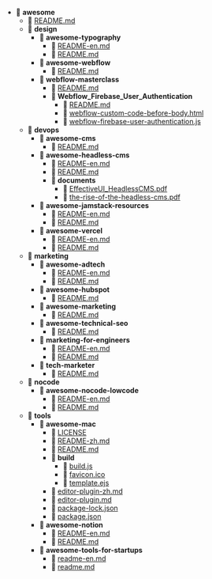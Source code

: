 - 📂 __awesome__
   - 📄 [README.md](README.md)
   - 📂 __design__
     - 📂 __awesome\-typography__
       - 📄 [README\-en.md](design/awesome-typography/README-en.md)
       - 📄 [README.md](design/awesome-typography/README.md)
     - 📂 __awesome\-webflow__
       - 📄 [README.md](design/awesome-webflow/README.md)
     - 📂 __webflow\-masterclass__
       - 📄 [README.md](design/webflow-masterclass/README.md)
       - 📂 __Webflow\_Firebase\_User\_Authentication__
         - 📄 [README.md](design/webflow-masterclass/Webflow_Firebase_User_Authentication/README.md)
         - 📄 [webflow\-custom\-code\-before\-body.html](design/webflow-masterclass/Webflow_Firebase_User_Authentication/webflow-custom-code-before-body.html)
         - 📄 [webflow\-firebase\-user\-authentication.js](design/webflow-masterclass/Webflow_Firebase_User_Authentication/webflow-firebase-user-authentication.js)
   - 📂 __devops__
     - 📂 __awesome\-cms__
       - 📄 [README.md](devops/awesome-cms/README.md)
     - 📂 __awesome\-headless\-cms__
       - 📄 [README\-en.md](devops/awesome-headless-cms/README-en.md)
       - 📄 [README.md](devops/awesome-headless-cms/README.md)
       - 📂 __documents__
         - 📄 [EffectiveUI\_HeadlessCMS.pdf](devops/awesome-headless-cms/documents/EffectiveUI_HeadlessCMS.pdf)
         - 📄 [the\-rise\-of\-the\-headless\-cms.pdf](devops/awesome-headless-cms/documents/the-rise-of-the-headless-cms.pdf)
     - 📂 __awesome\-jamstack\-resources__
       - 📄 [README\-en.md](devops/awesome-jamstack-resources/README-en.md)
       - 📄 [README.md](devops/awesome-jamstack-resources/README.md)
     - 📂 __awesome\-vercel__
       - 📄 [README\-en.md](devops/awesome-vercel/README-en.md)
       - 📄 [README.md](devops/awesome-vercel/README.md)
   - 📂 __marketing__
     - 📂 __awesome\-adtech__
       - 📄 [README\-en.md](marketing/awesome-adtech/README-en.md)
       - 📄 [README.md](marketing/awesome-adtech/README.md)
     - 📂 __awesome\-hubspot__
       - 📄 [README.md](marketing/awesome-hubspot/README.md)
     - 📂 __awesome\-marketing__
       - 📄 [README.md](marketing/awesome-marketing/README.md)
     - 📂 __awesome\-technical\-seo__
       - 📄 [README.md](marketing/awesome-technical-seo/README.md)
     - 📂 __marketing\-for\-engineers__
       - 📄 [README\-en.md](marketing/marketing-for-engineers/README-en.md)
       - 📄 [README.md](marketing/marketing-for-engineers/README.md)
     - 📂 __tech\-marketer__
       - 📄 [README.md](marketing/tech-marketer/README.md)
   - 📂 __nocode__
     - 📂 __awesome\-nocode\-lowcode__
       - 📄 [README\-en.md](nocode/awesome-nocode-lowcode/README-en.md)
       - 📄 [README.md](nocode/awesome-nocode-lowcode/README.md)
   - 📂 __tools__
     - 📂 __awesome\-mac__
       - 📄 [LICENSE](tools/awesome-mac/LICENSE)
       - 📄 [README\-zh.md](tools/awesome-mac/README-zh.md)
       - 📄 [README.md](tools/awesome-mac/README.md)
       - 📂 __build__
         - 📄 [build.js](tools/awesome-mac/build/build.js)
         - 📄 [favicon.ico](tools/awesome-mac/build/favicon.ico)
         - 📄 [template.ejs](tools/awesome-mac/build/template.ejs)
       - 📄 [editor\-plugin\-zh.md](tools/awesome-mac/editor-plugin-zh.md)
       - 📄 [editor\-plugin.md](tools/awesome-mac/editor-plugin.md)
       - 📄 [package\-lock.json](tools/awesome-mac/package-lock.json)
       - 📄 [package.json](tools/awesome-mac/package.json)
     - 📂 __awesome\-notion__
       - 📄 [README\-en.md](tools/awesome-notion/README-en.md)
       - 📄 [README.md](tools/awesome-notion/README.md)
     - 📂 __awesome\-tools\-for\-startups__
       - 📄 [readme\-en.md](tools/awesome-tools-for-startups/readme-en.md)
       - 📄 [readme.md](tools/awesome-tools-for-startups/readme.md)